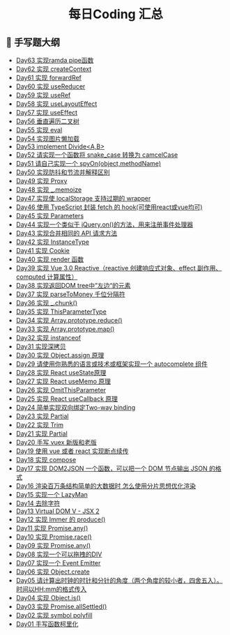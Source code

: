 <h1 align="center"> 每日Coding 汇总 </h1>

## 📖 手写题大纲
- [Day63 实现ramda pipe函数](#实现ramdapipe函数)
- [Day62 实现 createContext](#实现createContext)
- [Day61 实现 forwardRef](#实现forwardRef)
- [Day60 实现 useReducer](#实现useReducer)
- [Day59 实现 useRef](#实现useRef)
- [Day58 实现 useLayoutEffect](#实现useLayoutEffect)
- [Day57 实现 useEffect](#实现useEffect)
- [Day56 垂直遍历二叉树](#垂直遍历二叉树)
- [Day55 实现 eval](#eval)
- [Day54 实现图片懒加载](#实现图片懒加载)
- [Day53 implement Divide<A,B>](#implementDivide<A,B>)
- [Day52 请实现一个函数将 snake_case 转换为 camcelCase](#请实现一个函数将snake_case转换为camcelCase)
- [Day51 请自己实现一个 spyOn(object,methodName)](#请自己实现一个spyOn(object,methodName))
- [Day50 实现防抖和节流并解释区别](#实现防抖和节流并解释区别)
- [Day49 实现 Proxy](#实现Proxy)
- [Day48 实现 _.memoize](#实现_.memoize)
- [Day47 实现使 localStorage 支持过期的 wrapper](#请实现使localStorage支持过期的wrapper)
- [Day46 使用 TypeScript 封装 fetch 的 hook(可使用react或vue均可)](#使用TypeScript封装fetch的hook(可使用react或vue均可))
- [Day45 实现 Parameters](#实现Parameters)
- [Day44 实现一个类似于 jQuery.on()的方法，用来注册事件处理器](#实现一个类似于jQuery.on()的方法，用来注册事件处理器)
- [Day43 实现合并相同的 API 请求方法](#实现合并相同的API请求方法)
- [Day42 实现 InstanceType](#实现InstanceType)
- [Day41 实现 Cookie](#实现Cookie)
- [Day40 实现 render 函数](#实现render)
- [Day39 实现 Vue 3.0 Reactive（reactive 创建响应式对象、effect 副作用、computed 计算属性）](#请实现Vue3.0Reactive)
- [Day38 实现返回DOM tree中”左边“的元素](#返回DOMtree中”左边“的元素)
- [Day37 实现 parseToMoney 千位分隔符](#实现parseToMoney千位分隔符)
- [Day36 实现 _.chunk()](#实现_.chunk())
- [Day35 实现 ThisParameterType](#实现ThisParameterType)
- [Day34 实现 Array.prototype.reduce()](#实现Array.prototype.reduce())
- [Day33 实现 Array.prototype.map()](#实现Array.prototype.map())
- [Day32 实现 instanceof](#实现instanceof)
- [Day31 实现深拷贝](#实现深拷贝)
- [Day30 实现 Object.assign 原理](#实现Object.assign原理)
- [Day29 请使用你熟悉的语言或技术或框架实现一个 autocomplete 组件](#请使用你熟悉的语言或技术或框架实现一个autocomplete组件)
- [Day28 实现 React useState原理](#实现ReactuseState原理)
- [Day27 实现 React useMemo 原理](#实现ReactuseMemo原理)
- [Day26 实现 OmitThisParameter](#实现OmitThisParameter)
- [Day25 实现 React useCallback 原理](#实现ReactuseCallback原理)
- [Day24 简单实现双向绑定Two-way binding](#简单实现双向绑定Two-waybinding)
- [Day23 实现 Partial](#实现Partial)
- [Day22 实现 Trim](#请实现Trim)
- [Day21 实现 Partial](#实现Partial)
- [Day20 手写 vuex 新版和老版](#手写vuex新版和老版)
- [Day19 使用 vue 或者 react 实现断点续传](#使用vue或者react实现断点续传)
- [Day18 实现 compose](#实现compose)
- [Day17 实现 DOM2JSON 一个函数，可以把一个 DOM 节点输出 JSON 的格式](#实现DOM2JSON一个函数可以把一个DOM节点输出JSON的格式)
- [Day16 渲染百万条结构简单的大数据时 怎么使用分片思想优化渲染](#渲染百万条结构简单的大数据时怎么使用分片思想优化渲染)
- [Day15 实现一个 LazyMan](#实现一个LazyMan)
- [Day14 去除字符](#去除字符)
- [Day13 Virtual DOM V - JSX 2](#VirtualDOMV-JSX2)
- [Day12 实现 Immer 的 produce()](#实现Immer的produce())
- [Day11 实现 Promise.any()](#实现Promise.race())
- [Day10 实现 Promise.race()](#实现Promise.race())
- [Day09 实现 Promise.any()](#实现Promise.any())
- [Day08 实现一个可以拖拽的DIV](#实现一个可以拖拽的DIV)
- [Day07 实现一个 Event Emitter](#实现一个EventEmitter)
- [Day06 实现 Object.create](#实现Object.create)
- [Day05 请计算出时钟的时针和分针的角度（两个角度的较小者，四舍五入）。时间以HH:mm的格式传入](#请计算出时钟的时针和分针的角度)
- [Day04 实现 Object.is()](#实现Object.is())
- [Day03 实现 Promise.allSettled()](#实现Promise.allSettled())
- [Day02 实现 symbol polyfill](#实现symbolpolyfill)
- [Day01 手写函数柯里化](#手写函数柯里化)
























